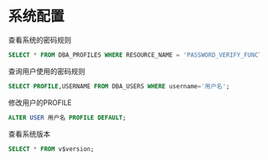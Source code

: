 # 系统配置

查看系统的密码规则
```sql
SELECT * FROM DBA_PROFILES WHERE RESOURCE_NAME = 'PASSWORD_VERIFY_FUNCTION';
```

查询用户使用的密码规则
```sql
SELECT PROFILE,USERNAME FROM DBA_USERS WHERE username='用户名';
```

修改用户的PROFILE
```sql
ALTER USER 用户名 PROFILE DEFAULT;
```

查看系统版本
```sql
SELECT * FROM v$version;
```